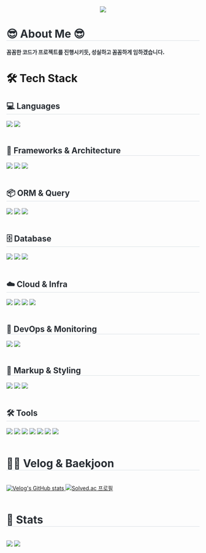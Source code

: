 <!-- 🔷 Title -->
<div align="center">
  <img src="https://capsule-render.vercel.app/api?type=rect&color=99CCFF&height=180&text=Jeong%20Eun-Ah&animation=&fontColor=FFFFFF&fontSize=90" />
</div>

<!-- 😎 About Me -->
<div align="left">
  <h1 style="border-bottom: 1px solid #d8dee4; color: #282d33;">😎 About Me 😎</h1>
  <p style="font-weight: 900; color: #282d33;">
    꼼꼼한 코드가 프로젝트를 진행시키듯, 성실하고 꼼꼼하게 임하겠습니다.
  </p>
</div>

# 🛠️ Tech Stack 
<div align="left">
  <h2 style="border-bottom: 1px solid #d8dee4; color: #282d33;">💻 Languages</h2>
  <img src="https://img.shields.io/badge/Java-007396?style=for-the-badge&logo=Java&logoColor=white">
  <img src="https://img.shields.io/badge/Javascript-F7DF1E?style=for-the-badge&logo=Javascript&logoColor=white">
  <br><br>

  <h2 style="border-bottom: 1px solid #d8dee4; color: #282d33;">🧩 Frameworks & Architecture</h2>
  <img src="https://img.shields.io/badge/SpringBoot-6DB33F?style=for-the-badge&logo=SpringBoot&logoColor=white">
  <img src="https://img.shields.io/badge/Spring_MVC-6DB33F?style=for-the-badge&logo=spring&logoColor=white">
  <img src="https://img.shields.io/badge/Bootstrap-7952B3?style=for-the-badge&logo=Bootstrap&logoColor=white">
  <br><br>

  <h2 style="border-bottom: 1px solid #d8dee4; color: #282d33;">📦 ORM & Query</h2>
  <img src="https://img.shields.io/badge/JPA-59666C?style=for-the-badge&logo=hibernate&logoColor=white">
  <img src="https://img.shields.io/badge/Querydsl-4E7EBF?style=for-the-badge&logo=data&logoColor=white">
  <img src="https://img.shields.io/badge/MyBatis-DB7093?style=for-the-badge&logo=MyBatis&logoColor=white">
  <br><br>

  <h2 style="border-bottom: 1px solid #d8dee4; color: #282d33;">🗄️ Database</h2>
  <img src="https://img.shields.io/badge/Oracle-F80000?style=for-the-badge&logo=Oracle&logoColor=white">
  <img src="https://img.shields.io/badge/MySQL-4479A1?style=for-the-badge&logo=MySQL&logoColor=white">
  <img src="https://img.shields.io/badge/MongoDB-47A248?style=for-the-badge&logo=MongoDB&logoColor=white">
  <br><br>

  <h2 style="border-bottom: 1px solid #d8dee4; color: #282d33;">☁️ Cloud & Infra</h2>
  <img src="https://img.shields.io/badge/AWS-232F3E?style=for-the-badge&logo=Amazon-AWS&logoColor=white">
  <img src="https://img.shields.io/badge/EC2-FF9900?style=for-the-badge&logo=amazon-ec2&logoColor=white">
  <img src="https://img.shields.io/badge/S3-569A31?style=for-the-badge&logo=amazon-s3&logoColor=white">
  <img src="https://img.shields.io/badge/Linux-FCC624?style=for-the-badge&logo=linux&logoColor=black">
  <br><br>

  <h2 style="border-bottom: 1px solid #d8dee4; color: #282d33;">🔄 DevOps & Monitoring </h2>
  <img src="https://img.shields.io/badge/Jenkins-D24939?style=for-the-badge&logo=Jenkins&logoColor=white">
  <img src="https://img.shields.io/badge/ELK-005571?style=for-the-badge&logo=elasticstack&logoColor=white">
  <br><br>

  <h2 style="border-bottom: 1px solid #d8dee4; color: #282d33;">🎨 Markup & Styling</h2>
  <img src="https://img.shields.io/badge/jQuery-0769AD?style=for-the-badge&logo=jQuery&logoColor=white">
  <img src="https://img.shields.io/badge/HTML5-E34F26?style=for-the-badge&logo=HTML5&logoColor=white">
  <img src="https://img.shields.io/badge/CSS3-1572B6?style=for-the-badge&logo=CSS3&logoColor=white">
  <br><br>

  <h2 style="border-bottom: 1px solid #d8dee4; color: #282d33;">🛠 Tools </h2>
  <img src="https://img.shields.io/badge/Git-F05032?style=for-the-badge&logo=Git&logoColor=white">
  <img src="https://img.shields.io/badge/IntelliJ_IDEA-000000?style=for-the-badge&logo=intellijidea&logoColor=white">
  <img src="https://img.shields.io/badge/Eclipse-2C2255?style=for-the-badge&logo=eclipseide&logoColor=white">
  <img src="https://img.shields.io/badge/Postman-FF6C37?style=for-the-badge&logo=postman&logoColor=white">
  <img src="https://img.shields.io/badge/Slack-4A154B?style=for-the-badge&logo=slack&logoColor=white">
  <img src="https://img.shields.io/badge/Jira-0052CC?style=for-the-badge&logo=jira&logoColor=white">
  <img src="https://img.shields.io/badge/Notion-000000?style=for-the-badge&logo=notion&logoColor=white">

</div>

<!-- 📚 Velog & Baekjoon -->
<br>
<div align="left">
  <h1 style="border-bottom: 1px solid #d8dee4; color: #282d33;">🧑‍💻 Velog & Baekjoon</h1>
  <br>
  <a href="https://velog.io/@eunah">
    <img src="https://velog-readme-stats.vercel.app/api?name=eunah" alt="Velog's GitHub stats">
  </a>
  <a href="https://solved.ac/eunah0507">
    <img src="http://mazassumnida.wtf/api/v2/generate_badge?boj=eunah0507" alt="Solved.ac 프로필">
  </a>
</div>

<!-- 📊 GitHub Stats -->
<br>
<div align="left">
  <h1 style="border-bottom: 1px solid #d8dee4; color: #282d33;">🏅 Stats</h1>
  <br>
  <img src="https://github-readme-stats.vercel.app/api?username=eunah0507&bg_color=180,343f56,00000000&title_color=ffffff&text_color=ffffff" />
  <img src="https://github-readme-stats.vercel.app/api/top-langs/?username=eunah0507&layout=compact&bg_color=180,343f56,00000000&title_color=ffffff&text_color=ffffff" />
</div>
